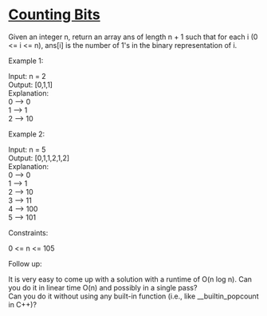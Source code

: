 # [Counting Bits](https://leetcode.com/problems/counting-bits/)

Given an integer n, return an array ans of length n + 1 such that for each i (0 <= i <= n), ans[i] is the number of 1's in the binary representation of i.   

Example 1:  

Input: n = 2  
Output: [0,1,1]  
Explanation:  
0 --> 0  
1 --> 1  
2 --> 10  

Example 2:  

Input: n = 5  
Output: [0,1,1,2,1,2]  
Explanation:  
0 --> 0  
1 --> 1  
2 --> 10  
3 --> 11  
4 --> 100  
5 --> 101  

Constraints:  

0 <= n <= 105  

Follow up:  

It is very easy to come up with a solution with a runtime of O(n log n). Can you do it in linear time O(n) and possibly in a single pass?  
Can you do it without using any built-in function (i.e., like __builtin_popcount in C++)?  